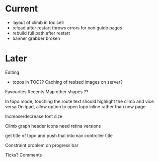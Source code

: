 Current
=======

- layout of climb in toc cell
- reload after restart throws errors for non guide pages
- rebuild full path after restart
- banner grabber broken

Later
=====

Editing
- topos in TOC??
Caching of resized images on server?

Favourites
Recents
Map other shapes ??

In topo mode, touching the route text should highlight the climb and vice versa
On ipad, allow option to open topo inline rather than new page

Increase/decrease font size

Climb graph
header icons need retina versions

get title of topo and push that into nav controller title

Constraint problem on progress bar

Ticks?
Comments



